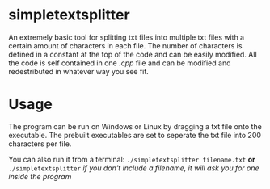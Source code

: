 # simpletextsplitter
An extremely basic tool for splitting txt files into multiple txt files with a certain amount of characters in each file. The number of characters is defined in a constant at the top of the code and can be easily modified. All the code is self contained in one *.cpp* file and can be modified and redestributed in whatever way you see fit.  

Usage
====
The program can be run on Windows or Linux by dragging a txt file onto the executable.
The prebuilt executables are set to seperate the txt file into 200 characters per file.

You can also run it from a terminal:
`./simpletextsplitter filename.txt`
**or**
`./simpletextsplitter`
*if you don't include a filename, it will ask you for one inside the program*

